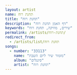 ```yaml
---
layout: artist
name: תחנת רוח
title: "תחנת רוח"
description: "דף האמן תחנת רוח"
keywords: "שירים, מוזיקה, תחנת רוח"
permalink: /artists/תחנת-רוח/
redirect_from:
  - /artists/list/תחנת רוח
songs:
  - number: "33113"
    name: "מזמור שיר ליום השבת"
    album: "סינגלים"
    artist: "תחנת רוח"
---
```


